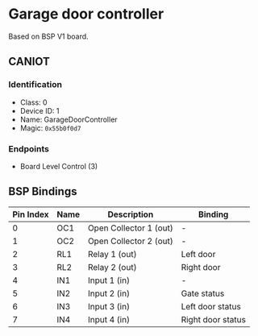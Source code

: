 # Garage door controller

Based on BSP V1 board.

## CANIOT

### Identification
- Class: 0
- Device ID: 1
- Name: GarageDoorController
- Magic: `0x55b0f0d7`

### Endpoints

- Board Level Control (3)

## BSP Bindings

| Pin Index | Name | Description            | Binding           |
| --------- | ---- | ---------------------- | ----------------- |
| 0         | OC1  | Open Collector 1 (out) | -                 |
| 1         | OC2  | Open Collector 2 (out) | -                 |
| 2         | RL1  | Relay 1       (out)    | Left door         |
| 3         | RL2  | Relay 2       (out)    | Right door        |
| 4         | IN1  | Input 1       (in)     | -                 |
| 5         | IN2  | Input 2       (in)     | Gate status       |
| 6         | IN3  | Input 3       (in)     | Left door status  |
| 7         | IN4  | Input 4       (in)     | Right door status |